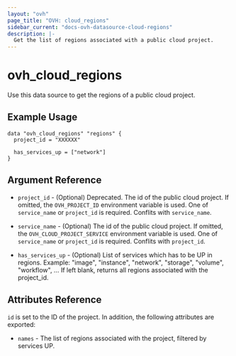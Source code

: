```yaml
---
layout: "ovh"
page_title: "OVH: cloud_regions"
sidebar_current: "docs-ovh-datasource-cloud-regions"
description: |-
  Get the list of regions associated with a public cloud project.
---
```


# ovh_cloud_regions

Use this data source to get the regions of a public cloud project.

## Example Usage

```hcl
data "ovh_cloud_regions" "regions" {
  project_id = "XXXXXX"
  
  has_services_up = ["network"]
}
```

## Argument Reference


* `project_id` - (Optional) Deprecated. The id of the public cloud project. If omitted,
    the `OVH_PROJECT_ID` environment variable is used.
    One of `service_name` or `project_id` is required. Conflits with `service_name`.

* `service_name` - (Optional) The id of the public cloud project. If omitted,
    the `OVH_CLOUD_PROJECT_SERVICE` environment variable is used. 
    One of `service_name` or `project_id` is required. Conflits with `project_id`.

* `has_services_up` - (Optional) List of services which has to be UP in regions.
   Example: "image", "instance", "network", "storage", "volume", "workflow", ...
   If left blank, returns all regions associated with the project_id.


## Attributes Reference

`id` is set to the ID of the project. In addition, the following attributes
are exported:

* `names` - The list of regions associated with the project, filtered by services UP.

